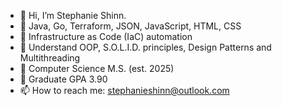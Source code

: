 - 👋 Hi, I’m Stephanie Shinn.
- 🌱 Java, Go, Terraform, JSON, JavaScript, HTML, CSS
- 🌱 Infrastructure as Code (IaC) automation
- 🌱 Understand OOP, S.O.L.I.D. principles, Design Patterns and Multithreading
- 🌱 Computer Science M.S. (est. 2025)
- 🌱 Graduate GPA 3.90
- 📫 How to reach me:  stephanieshinn@outlook.com

<!---
ShinnDing/ShinnDing is a ✨ special ✨ repository because its `README.md` (this file) appears on your GitHub profile.
You can click the Preview link to take a look at your changes.
--->
